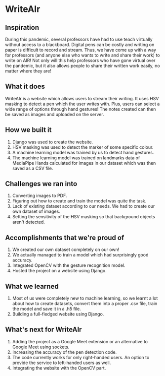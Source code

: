 # WriteAIr

## Inspiration
During this pandemic, several professors have had to use teach virtually without access to a blackboard. Digital pens can be costly and writing on paper is difficult to record and stream. Thus, we have come up with a way for professors (and anyone else who wants to write and share their work) to write on AIR! Not only will this help professors who have gone virtual over the pandemic, but it also allows people to share their written work easily, no matter where they are!

## What it does
WriteAIr is a website which allows users to stream their writing. It uses HSV masking to detect a pen which the user writes with. Plus, users can select a wide range of options through hand gestures! The notes created can then be saved as images and uploaded on the server.

## How we built it
1. Django was used to create the website.
2. HSV masking was used to detect the marker of some specific colour.
3. A machine learning model was trained by us to detect hand gestures.
4. The machine learning model was trained on landmarks data of MediaPipe Hands calculated for images in our dataset which was then saved as a CSV file.

## Challenges we ran into
1. Converting images to PDF.
2. Figuring out how to create and train the model was quite the task.
3. Lack of existing dataset according to our needs. We had to create our own dataset of images.
4. Setting the sensitivity of the HSV masking so that background objects aren't detected.

## Accomplishments that we're proud of
1. We created our own dataset completely on our own!
2. We actually managed to train a model which had surprisingly good accuracy.
3. Integrated OpenCV with the gesture recognition model.
4. Hosted the project on a website using Django.

## What we learned
1. Most of us were completely new to machine learning, so we learnt a lot about how to create datasets, convert them into a proper .csv file, train the model and save it in a .h5 file.
2. Building a full-fledged website using Django.

## What's next for WriteAIr
1. Adding the project as a Google Meet extension or an alternative to Google Meet using sockets.
2. Increasing the accuracy of the pen detection code.
3. The code currently works for only right-handed users. An option to provide the service to left-handed users as well.
4. Integrating the website with the OpenCV part.
